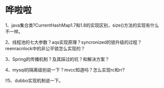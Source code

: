 # 哗啦啦

1、java集合类?CurrentHashMap1.7和1.8的实现区别，size()方法的实现有什么不一样。

2、线程池的七大参数？aqs实现原理？syncronized的锁升级的过程？reenracnlock中的非公平锁怎么实现的？

3、Spring的传播机制？及其踩过的坑？和解决方案？

4、mysql的隔离级别说一下？mvcc知道吗？怎么实现rc和rr?

!!5、dubbo实现机制说一下。

